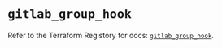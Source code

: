 # `gitlab_group_hook`

Refer to the Terraform Registory for docs: [`gitlab_group_hook`](https://registry.terraform.io/providers/gitlabhq/gitlab/15.11.0/docs/resources/group_hook).
